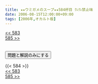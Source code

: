 ```yaml
---
title: ★★ウミガメのスープ★★584杯目 ｸﾚｸﾚ禁止味
date: 2006-08-15T12:00:00+09:00
tags: [2006年,オカルト板]
---
```

<div class="th_left"><a href="../583"><< 583</a></div>
<div class="th_right"><a href="../585">585 >></a></div>
<br><br>
<script src="../../js/cupsoup.js"></script>
<form>
<input type="button" value="問題と解説のみにする" onClick="toggleCupsoup()">
</form>
{{< 584 >}}
<div class="th_left"><a href="../583"><< 583</a></div>
<div class="th_right"><a href="../585">585 >></a></div>